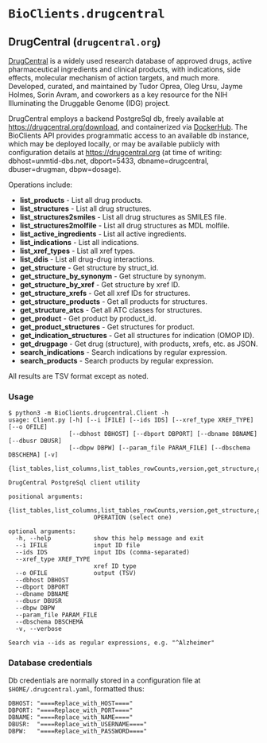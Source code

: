 # `BioClients.drugcentral`

## DrugCentral (`drugcentral.org`)

[DrugCentral](https://drugcentral.org) is a widely used research database of
approved drugs, active pharmaceutical ingredients and clinical products,
with indications, side effects, molecular mechanism of action targets,
and much more.  Developed, curated, and maintained by Tudor Oprea, Oleg Ursu,
Jayme Holmes, Sorin Avram, and coworkers as a key resource for the NIH Illuminating the
Druggable Genome (IDG) project.

DrugCentral employs a backend PostgreSql db, freely available at
<https://drugcentral.org/download>, and containerized via
[DockerHub](https://hub.docker.com/repository/docker/unmtransinfo/drugcentral_db).
The BioClients API provides
programmatic access to an available db instance, which may be deployed
locally, or may be available publicly with configuration details
at <https://drugcentral.org> (at time of writing:
dbhost=unmtid-dbs.net, dbport=5433, dbname=drugcentral,
dbuser=drugman, dbpw=dosage).

Operations include:

* __list_products__ - List all drug products.
* __list_structures__ - List all drug structures.  
* __list_structures2smiles__ - List all drug structures as SMILES file.
* __list_structures2molfile__ - List all drug structures as MDL molfile.
* __list_active_ingredients__ - List all active ingredients.
* __list_indications__ - List all indications.
* __list_xref_types__ - List all xref types.
* __list_ddis__ - List all drug-drug interactions.
* __get_structure__ - Get structure by struct\_id.
* __get_structure_by_synonym__ - Get structure by synonym.
* __get_structure_by_xref__ - Get structure by xref ID.
* __get_structure_xrefs__ - Get all xref IDs for structures.
* __get_structure_products__ - Get all products for structures.
* __get_structure_atcs__ - Get all ATC classes for structures.
* __get_product__ - Get product by product\_id.
* __get_product_structures__ - Get structures for product.
* __get_indication_structures__ - Get all structures for indication (OMOP ID).
* __get_drugpage__ - Get drug (structure), with products, xrefs, etc. as JSON.
* __search_indications__ - Search indications by regular expression.
* __search_products__ - Search products by regular expression.

All results are TSV format except as noted.


### Usage

```
$ python3 -m BioClients.drugcentral.Client -h
usage: Client.py [-h] [--i IFILE] [--ids IDS] [--xref_type XREF_TYPE] [--o OFILE]
                 [--dbhost DBHOST] [--dbport DBPORT] [--dbname DBNAME] [--dbusr DBUSR]
                 [--dbpw DBPW] [--param_file PARAM_FILE] [--dbschema DBSCHEMA] [-v]
                 {list_tables,list_columns,list_tables_rowCounts,version,get_structure,get_structure_by_synonym,get_structure_by_xref,get_structure_xrefs,get_structure_products,get_structure_orangebook_products,get_structure_atcs,get_structure_synonyms,get_product,get_product_structures,get_indication_structures,get_drugpage,list_products,list_structures,list_structures2smiles,list_structures2molfile,list_active_ingredients,list_indications,list_indication_targets,list_ddis,list_atcs,list_xrefs,list_xref_types,search_indications,search_products,meta_listdbs}

DrugCentral PostgreSql client utility

positional arguments:
  {list_tables,list_columns,list_tables_rowCounts,version,get_structure,get_structure_by_synonym,get_structure_by_xref,get_structure_xrefs,get_structure_products,get_structure_orangebook_products,get_structure_atcs,get_structure_synonyms,get_product,get_product_structures,get_indication_structures,get_drugpage,list_products,list_structures,list_structures2smiles,list_structures2molfile,list_active_ingredients,list_indications,list_indication_targets,list_ddis,list_atcs,list_xrefs,list_xref_types,search_indications,search_products,meta_listdbs}
                        OPERATION (select one)

optional arguments:
  -h, --help            show this help message and exit
  --i IFILE             input ID file
  --ids IDS             input IDs (comma-separated)
  --xref_type XREF_TYPE
                        xref ID type
  --o OFILE             output (TSV)
  --dbhost DBHOST
  --dbport DBPORT
  --dbname DBNAME
  --dbusr DBUSR
  --dbpw DBPW
  --param_file PARAM_FILE
  --dbschema DBSCHEMA
  -v, --verbose

Search via --ids as regular expressions, e.g. "^Alzheimer"
```

### Database credentials

Db credentials are normally stored in a configuration file at
`$HOME/.drugcentral.yaml`, formatted thus:

```
DBHOST: "====Replace_with_HOST===="
DBPORT: "====Replace_with_PORT===="
DBNAME: "====Replace_with_NAME===="
DBUSR:  "====Replace_with_USERNAME===="
DBPW:   "====Replace_with_PASSWORD===="
```

